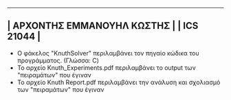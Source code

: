 -------------------------------------
|     ΑΡΧΟΝΤΗΣ ΕΜΜΑΝΟΥΗΛ ΚΩΣΤΗΣ     |
|             ICS 21044             |
-------------------------------------

- Ο φάκελος "KnuthSolver" περιλαμβάνει τον πηγαίο κώδικα του προγράμματος. (Γλώσσα: C)
- Το αρχείο Knuth_Experiments.pdf περιλαμβάνει το output των "πειραμάτων" που έγιναν
- Το αρχείο Knuth Report.pdf περιλαμβάνει την ανάλυση και σχολιασμό των "πειραμάτων" που έγιναν
